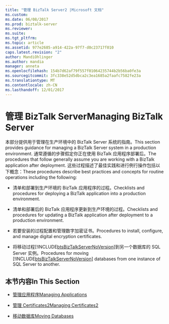 ```yaml
---
title: "管理 BizTalk Server2 |Microsoft 文档"
ms.custom: 
ms.date: 06/08/2017
ms.prod: biztalk-server
ms.reviewer: 
ms.suite: 
ms.tgt_pltfrm: 
ms.topic: article
ms.assetid: 977e2685-a914-422a-97f7-d0c23717f010
caps.latest.revision: "2"
author: MandiOhlinger
ms.author: mandia
manager: anneta
ms.openlocfilehash: 154b7d62af79f557f01064235744b2b56ba0fe3a
ms.sourcegitcommit: 3fc338e52d5dbca2c3ea1685a2faafc7582fe23a
ms.translationtype: MT
ms.contentlocale: zh-CN
ms.lasthandoff: 12/01/2017
---
```

# <a name="managing-biztalk-server"></a><span data-ttu-id="2bbbd-102">管理 BizTalk Server</span><span class="sxs-lookup"><span data-stu-id="2bbbd-102">Managing BizTalk Server</span></span>
<span data-ttu-id="2bbbd-103">本部分提供用于管理在生产环境中的 BizTalk Server 系统的指南。</span><span class="sxs-lookup"><span data-stu-id="2bbbd-103">This section provides guidance for managing a BizTalk Server system in a production environment.</span></span> <span data-ttu-id="2bbbd-104">通常遵循的步骤假定你正在使用 BizTalk 应用程序部署后。</span><span class="sxs-lookup"><span data-stu-id="2bbbd-104">The procedures that follow generally assume you are working with a BizTalk application after deployment.</span></span> <span data-ttu-id="2bbbd-105">这些过程描述了最佳实践和进行例行操作包括以下概念：</span><span class="sxs-lookup"><span data-stu-id="2bbbd-105">These procedures describe best practices and concepts for routine operations including the following:</span></span>  
  
-   <span data-ttu-id="2bbbd-106">清单和部署到生产环境的 BizTalk 应用程序的过程。</span><span class="sxs-lookup"><span data-stu-id="2bbbd-106">Checklists and procedures for deploying a BizTalk application into a production environment.</span></span>  
  
-   <span data-ttu-id="2bbbd-107">清单和部署后的 BizTalk 应用程序更新到生产环境的过程。</span><span class="sxs-lookup"><span data-stu-id="2bbbd-107">Checklists and procedures for updating a BizTalk application after deployment to a production environment.</span></span>  
  
-   <span data-ttu-id="2bbbd-108">若要安装的过程配置和管理数字加密证书。</span><span class="sxs-lookup"><span data-stu-id="2bbbd-108">Procedures to install, configure, and manage digital encryption certificates.</span></span>  
  
-   <span data-ttu-id="2bbbd-109">将移动过程[!INCLUDE[btsBizTalkServerNoVersion](../includes/btsbiztalkservernoversion-md.md)]到另一个数据库的 SQL Server 实例。</span><span class="sxs-lookup"><span data-stu-id="2bbbd-109">Procedures for moving [!INCLUDE[btsBizTalkServerNoVersion](../includes/btsbiztalkservernoversion-md.md)] databases from one instance of SQL Server to another.</span></span>  
  
## <a name="in-this-section"></a><span data-ttu-id="2bbbd-110">本节内容</span><span class="sxs-lookup"><span data-stu-id="2bbbd-110">In This Section</span></span>  
  
-   [<span data-ttu-id="2bbbd-111">管理应用程序</span><span class="sxs-lookup"><span data-stu-id="2bbbd-111">Managing Applications</span></span>](../technical-guides/managing-applications.md)  
  
-   [<span data-ttu-id="2bbbd-112">管理 Certificates2</span><span class="sxs-lookup"><span data-stu-id="2bbbd-112">Managing Certificates2</span></span>](../technical-guides/managing-certificates2.md)  
  
-   [<span data-ttu-id="2bbbd-113">移动数据库</span><span class="sxs-lookup"><span data-stu-id="2bbbd-113">Moving Databases</span></span>](../technical-guides/moving-databases.md)